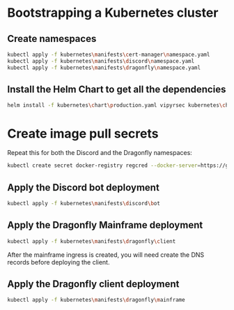 # Bootstrapping a Kubernetes cluster

## Create namespaces

```bash
kubectl apply -f kubernetes\manifests\cert-manager\namespace.yaml
kubectl apply -f kubernetes\manifests\discord\namespace.yaml
kubectl apply -f kubernetes\manifests\dragonfly\namespace.yaml
```

## Install the Helm Chart to get all the dependencies

```bash
helm install -f kubernetes\chart\production.yaml vipyrsec kubernetes\chart\
```

# Create image pull secrets

Repeat this for both the Discord and the Dragonfly namespaces:

```bash
kubectl create secret docker-registry regcred --docker-server=https://ghcr.io --docker-username=shenanigansd --docker-password=ghp_xxx --docker-email=bradley.reynolds@darbia.dev
```

## Apply the Discord bot deployment

```bash
kubectl apply -f kubernetes\manifests\discord\bot
```

## Apply the Dragonfly Mainframe deployment

```bash
kubectl apply -f kubernetes\manifests\dragonfly\client
```

After the mainframe ingress is created, you will need create the DNS records before deploying the client.

## Apply the Dragonfly client deployment

```bash
kubectl apply -f kubernetes\manifests\dragonfly\mainframe
```
